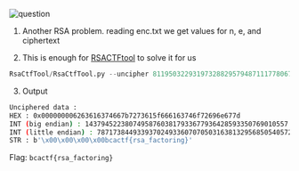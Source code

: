 ![question](https://i.imgur.com/t1HcxEm.png)
1) Another RSA problem.  reading enc.txt we get values for n, e, and ciphertext

2) This is enough for [RSACTFtool](https://github.com/Ganapati/RsaCtfTool) to solve it for us

```python
RsaCtfTool/RsaCtfTool.py --uncipher 811950322931973288295794871117780672242424164631309902559564 -n 947358141650877977744217194496965988823475109838113032726009 -e 65537 --private
```

3) Output

```bash
Unciphered data :
HEX : 0x000000006263616374667b7273615f666163746f72696e677d
INT (big endian) : 143794522380749587603817933677936428593350769010557
INT (little endian) : 787173844933937024933607070503163813295685054057247756255232
STR : b'\x00\x00\x00\x00bcactf{rsa_factoring}'
```

Flag: ```bcactf{rsa_factoring}```